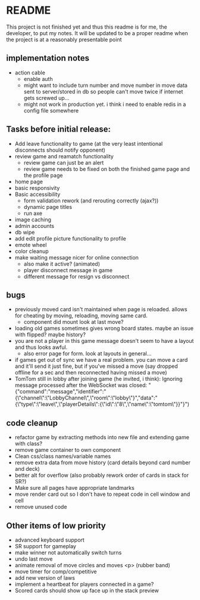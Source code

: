 # README

This project is not finished yet and thus this readme is for me, the developer, to put my notes. It will be updated to be a proper readme when the project is at a reasonably presentable point

## implementation notes
- action cable
  - enable auth
  - might want to include turn number and move number in move data sent to server/stored in db so people can't move twice if internet gets screwed up...
  - might not work in production yet. i think i need to enable redis in a config file somewhere

## Tasks before initial release:
- Add leave functionality to game (at the very least intentional disconnects should notify opponent)
- review game and reamatch functionality
  - review game can just be an alert
  - review game needs to be fixed on both the finished game page and the profile page
- home page
- basic responsivity
- Basic accessibility
  - form validation rework (and rerouting correctly (ajax?))
  - dynamic page titles
  - run axe
- image caching
- admin accounts
- db wipe
- add edit profile picture functionality to profile
- emote wheel
- color cleanup
- make waiting message nicer for online connection
  - also make it active? (animated)
  - player disconnect message in game
  - different message for resign vs disconnect

## bugs
- previously moved card isn't maintained when page is reloaded. allows for cheating by moving, reloading, moving same card.
  - component did mount look at last move?
- loading old games sometimes gives wrong board states. maybe an issue with flipped? maybe history?
- you are not a player in this game message doesn't seem to have a layout and thus looks awful.
  - also error page for form. look at layouts in general...
- if games get out of sync we have a real problem. you can move a card and it'll send it just fine, but if you've missed a move (say dropped offline for a sec and then reconnected having missed a move)
- TomTom still in lobby after joining game (he invited, i think):
  Ignoring message processed after the WebSocket was closed: "{\"command\":\"message\",\"identifier\":\"{\\\"channel\\\":\\\"LobbyChannel\\\",\\\"room\\\":\\\"lobby\\\"}\",\"data\":\"{\\\"type\\\":\\\"leave\\\",\\\"playerDetails\\\":{\\\"id\\\":\\\"8\\\",\\\"name\\\":\\\"tomtom\\\"}}\"}")

## code cleanup
  - refactor game by extracting methods into new file and extending game with class?
  - remove game container to own component
  - Clean css/class names/variable names
  - remove extra data from move history (card details beyond card number and deck)
  - better alt for overflow (also probably rework order of cards in stack for SR?)
  - Make sure all pages have appropriate landmarks
  - move render card out so I don't have to repeat code in cell window and cell
  - remove unused code

## Other items of low priority
- advanced keyboard support
- SR support for gameplay
- make winner not automatically switch turns
- undo last move
- animate removal of move circles and moves \<p\> (rubber band)
- move timer for comp/competitive
- add new version of laws
- implement a heartbeat for players connected in a game?
- Scored cards should show up face up in the stack preview

